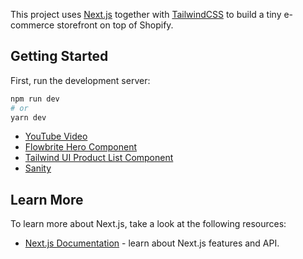 This project uses [Next.js](https://nextjs.org/) together with [TailwindCSS](https://tailwindcss.com) to build a tiny e-commerce storefront on top of Shopify. 

## Getting Started

First, run the development server:

```bash
npm run dev
# or
yarn dev
```

- [YouTube Video](https://youtu.be/wiVPz3632cU)
- [Flowbrite Hero Component](https://flowbite.com/blocks/marketing/hero/#visual-image-with-heading)
- [Tailwind UI Product List Component](https://tailwindui.com/components/ecommerce/components/product-lists#component-adec20dfa6eac091f5bee40e244c6823)
- [Sanity](https://www.sanity.io/)

## Learn More

To learn more about Next.js, take a look at the following resources:

- [Next.js Documentation](https://nextjs.org/docs) - learn about Next.js features and API.

